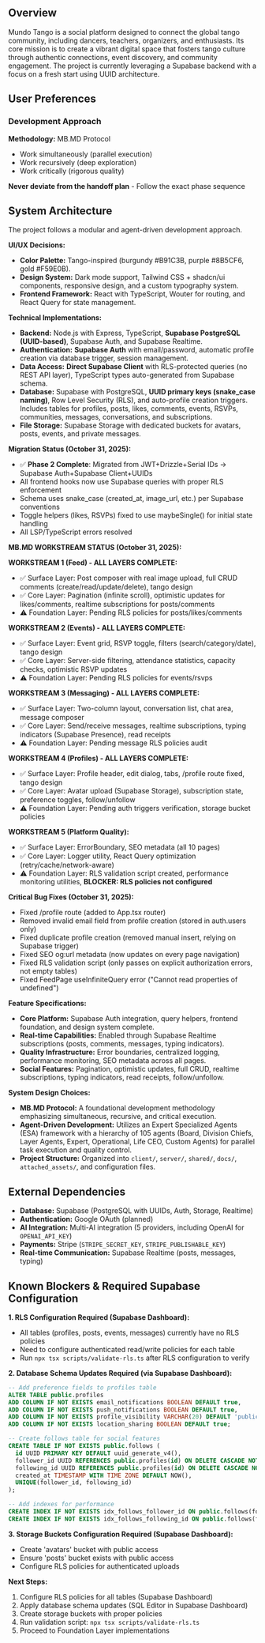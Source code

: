 ## Overview

Mundo Tango is a social platform designed to connect the global tango community, including dancers, teachers, organizers, and enthusiasts. Its core mission is to create a vibrant digital space that fosters tango culture through authentic connections, event discovery, and community engagement. The project is currently leveraging a Supabase backend with a focus on a fresh start using UUID architecture.

## User Preferences

### Development Approach

**Methodology:** MB.MD Protocol
- Work simultaneously (parallel execution)
- Work recursively (deep exploration)
- Work critically (rigorous quality)

**Never deviate from the handoff plan** - Follow the exact phase sequence

## System Architecture

The project follows a modular and agent-driven development approach.

**UI/UX Decisions:**
- **Color Palette:** Tango-inspired (burgundy #B91C3B, purple #8B5CF6, gold #F59E0B).
- **Design System:** Dark mode support, Tailwind CSS + shadcn/ui components, responsive design, and a custom typography system.
- **Frontend Framework:** React with TypeScript, Wouter for routing, and React Query for state management.

**Technical Implementations:**
- **Backend:** Node.js with Express, TypeScript, **Supabase PostgreSQL (UUID-based)**, Supabase Auth, and Supabase Realtime.
- **Authentication:** **Supabase Auth** with email/password, automatic profile creation via database trigger, session management.
- **Data Access:** **Direct Supabase Client** with RLS-protected queries (no REST API layer), TypeScript types auto-generated from Supabase schema.
- **Database:** Supabase with PostgreSQL, **UUID primary keys (snake_case naming)**, Row Level Security (RLS), and auto-profile creation triggers. Includes tables for profiles, posts, likes, comments, events, RSVPs, communities, messages, conversations, and subscriptions.
- **File Storage:** Supabase Storage with dedicated buckets for avatars, posts, events, and private messages.

**Migration Status (October 31, 2025):**
- ✅ **Phase 2 Complete**: Migrated from JWT+Drizzle+Serial IDs → Supabase Auth+Supabase Client+UUIDs
- All frontend hooks now use Supabase queries with proper RLS enforcement
- Schema uses snake_case (created_at, image_url, etc.) per Supabase conventions
- Toggle helpers (likes, RSVPs) fixed to use maybeSingle() for initial state handling
- All LSP/TypeScript errors resolved

**MB.MD WORKSTREAM STATUS (October 31, 2025):**

**WORKSTREAM 1 (Feed) - ALL LAYERS COMPLETE:**
- ✅ Surface Layer: Post composer with real image upload, full CRUD comments (create/read/update/delete), tango design
- ✅ Core Layer: Pagination (infinite scroll), optimistic updates for likes/comments, realtime subscriptions for posts/comments
- ⚠️ Foundation Layer: Pending RLS policies for posts/likes/comments

**WORKSTREAM 2 (Events) - ALL LAYERS COMPLETE:**
- ✅ Surface Layer: Event grid, RSVP toggle, filters (search/category/date), tango design
- ✅ Core Layer: Server-side filtering, attendance statistics, capacity checks, optimistic RSVP updates
- ⚠️ Foundation Layer: Pending RLS policies for events/rsvps

**WORKSTREAM 3 (Messaging) - ALL LAYERS COMPLETE:**
- ✅ Surface Layer: Two-column layout, conversation list, chat area, message composer
- ✅ Core Layer: Send/receive messages, realtime subscriptions, typing indicators (Supabase Presence), read receipts
- ⚠️ Foundation Layer: Pending message RLS policies audit

**WORKSTREAM 4 (Profiles) - ALL LAYERS COMPLETE:**
- ✅ Surface Layer: Profile header, edit dialog, tabs, /profile route fixed, tango design
- ✅ Core Layer: Avatar upload (Supabase Storage), subscription state, preference toggles, follow/unfollow
- ⚠️ Foundation Layer: Pending auth triggers verification, storage bucket policies

**WORKSTREAM 5 (Platform Quality):**
- ✅ Surface Layer: ErrorBoundary, SEO metadata (all 10 pages)
- ✅ Core Layer: Logger utility, React Query optimization (retry/cache/network-aware)
- ⚠️ Foundation Layer: RLS validation script created, performance monitoring utilities, **BLOCKER: RLS policies not configured**

**Critical Bug Fixes (October 31, 2025):**
- Fixed /profile route (added to App.tsx router)
- Removed invalid email field from profile creation (stored in auth.users only)
- Fixed duplicate profile creation (removed manual insert, relying on Supabase trigger)
- Fixed SEO og:url metadata (now updates on every page navigation)
- Fixed RLS validation script (only passes on explicit authorization errors, not empty tables)
- Fixed FeedPage useInfiniteQuery error ("Cannot read properties of undefined")

**Feature Specifications:**
- **Core Platform:** Supabase Auth integration, query helpers, frontend foundation, and design system complete.
- **Real-time Capabilities:** Enabled through Supabase Realtime subscriptions (posts, comments, messages, typing indicators).
- **Quality Infrastructure:** Error boundaries, centralized logging, performance monitoring, SEO metadata across all pages.
- **Social Features:** Pagination, optimistic updates, full CRUD, realtime subscriptions, typing indicators, read receipts, follow/unfollow.

**System Design Choices:**
- **MB.MD Protocol:** A foundational development methodology emphasizing simultaneous, recursive, and critical execution.
- **Agent-Driven Development:** Utilizes an Expert Specialized Agents (ESA) framework with a hierarchy of 105 agents (Board, Division Chiefs, Layer Agents, Expert, Operational, Life CEO, Custom Agents) for parallel task execution and quality control.
- **Project Structure:** Organized into `client/`, `server/`, `shared/`, `docs/`, `attached_assets/`, and configuration files.

## External Dependencies

- **Database:** Supabase (PostgreSQL with UUIDs, Auth, Storage, Realtime)
- **Authentication:** Google OAuth (planned)
- **AI Integration:** Multi-AI integration (5 providers, including OpenAI for `OPENAI_API_KEY`)
- **Payments:** Stripe (`STRIPE_SECRET_KEY`, `STRIPE_PUBLISHABLE_KEY`)
- **Real-time Communication:** Supabase Realtime (posts, messages, typing)

## Known Blockers & Required Supabase Configuration

**1. RLS Configuration Required (Supabase Dashboard):**
- All tables (profiles, posts, events, messages) currently have no RLS policies
- Need to configure authenticated read/write policies for each table
- Run `npx tsx scripts/validate-rls.ts` after RLS configuration to verify

**2. Database Schema Updates Required (via Supabase Dashboard):**

```sql
-- Add preference fields to profiles table
ALTER TABLE public.profiles 
ADD COLUMN IF NOT EXISTS email_notifications BOOLEAN DEFAULT true,
ADD COLUMN IF NOT EXISTS push_notifications BOOLEAN DEFAULT true,
ADD COLUMN IF NOT EXISTS profile_visibility VARCHAR(20) DEFAULT 'public' CHECK (profile_visibility IN ('public', 'friends', 'private')),
ADD COLUMN IF NOT EXISTS location_sharing BOOLEAN DEFAULT true;

-- Create follows table for social features
CREATE TABLE IF NOT EXISTS public.follows (
  id UUID PRIMARY KEY DEFAULT uuid_generate_v4(),
  follower_id UUID REFERENCES public.profiles(id) ON DELETE CASCADE NOT NULL,
  following_id UUID REFERENCES public.profiles(id) ON DELETE CASCADE NOT NULL,
  created_at TIMESTAMP WITH TIME ZONE DEFAULT NOW(),
  UNIQUE(follower_id, following_id)
);

-- Add indexes for performance
CREATE INDEX IF NOT EXISTS idx_follows_follower_id ON public.follows(follower_id);
CREATE INDEX IF NOT EXISTS idx_follows_following_id ON public.follows(following_id);
```

**3. Storage Buckets Configuration Required (Supabase Dashboard):**
- Create 'avatars' bucket with public access
- Ensure 'posts' bucket exists with public access
- Configure RLS policies for authenticated uploads

**Next Steps:**
1. Configure RLS policies for all tables (Supabase Dashboard)
2. Apply database schema updates (SQL Editor in Supabase Dashboard)
3. Create storage buckets with proper policies
4. Run validation script: `npx tsx scripts/validate-rls.ts`
5. Proceed to Foundation Layer implementations

